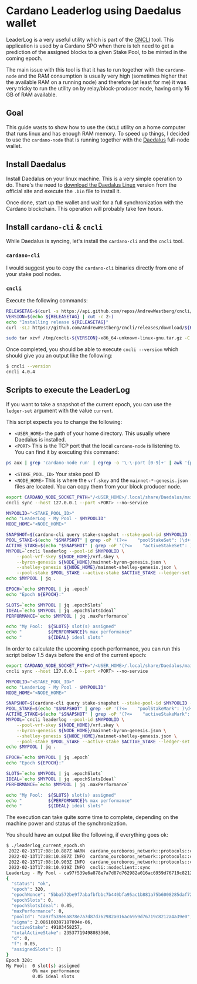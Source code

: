 # Cardano Leaderlog using Daedalus wallet
LeaderLog is a very useful utility which is part of the [CNCLI](https://github.com/AndrewWestberg/cncli/) tool. This application is used by a Cardano SPO when there is teh need to get a prediction of the assigned blocks to a given Stake Pool, to be minted in the coming epoch.

The main issue with this tool is that it has to run together with the `cardano-node` and the RAM consumption is usually very high (sometimes higher that the available RAM on a running node) and therefore (at least for me) it was very tricky to run the utility on by relay/block-producer node, having only 16 GB of RAM available.

## Goal
This guide wasts to show how to use the `CNCLI` utility on a home computer that runs linux and has enough RAM memory. To speed up things, I decided to use the `cardano-node` that is running together with the [Daedalus](https://daedaluswallet.io/) full-node wallet.

## Install Daedalus
Install Daedalus on your linux machine. This is a very simple operation to do. There's the need to [download the Daedalus Linux](https://daedaluswallet.io/en/download/) version from the official site and execute the `.bin` file to install it.

Once done, start up the wallet and wait for a full synchronization with the Cardano blockchain. This operation will probably take few hours.

## Install `cardano-cli` & `cncli`
While Daedalus is syncing, let's install the `cardano-cli` and the `cncli` tool.

### `cardano-cli`
I would suggest you to copy the `cardano-cli` binaries directly from one of your stake pool nodes.

### `cncli`
Execute the following commands:
```bash
RELEASETAG=$(curl -s https://api.github.com/repos/AndrewWestberg/cncli/releases/latest | jq -r .tag_name)
VERSION=$(echo ${RELEASETAG} | cut -c 2-)
echo "Installing release ${RELEASETAG}"
curl -sLJ https://github.com/AndrewWestberg/cncli/releases/download/${RELEASETAG}/cncli-${VERSION}-x86_64-unknown-linux-gnu.tar.gz -o /tmp/cncli-${VERSION}-x86_64-unknown-linux-gnu.tar.gz
```
```bash
sudo tar xzvf /tmp/cncli-${VERSION}-x86_64-unknown-linux-gnu.tar.gz -C /usr/local/bin/
```

Once completed, you should be able to execute `cncli --version` which should give you an output like the following:
```bash
$ cncli --version
cncli 4.0.4
```

## Scripts to execute the LeaderLog
If you want to take a snapshot of the current epoch, you can use the    `ledger-set` argument with the value `current`.

This script expects you to change the following:
* `<USER_HOME>` the path of your home directory. This usually where Daedalus is installed.
* `<PORT>` This is the TCP port that the local `cardano-node` is listening to. You can find it by executing this command:
```bash
ps aux | grep 'cardano-node run' | egrep -o '\-\-port [0-9]+' | awk '{print $2}'
```
* `<STAKE_POOL_ID>` Your stake pool ID
* `<NODE_HOME>` This is where the `vrf.skey` and the `mainnet-*-genesis.json` files are located. You can copy them from your block producer node.
```bash
export CARDANO_NODE_SOCKET_PATH="/<USER_HOME>/.local/share/Daedalus/mainnet/cardano-node.socket"
cncli sync --host 127.0.0.1 --port <PORT> --no-service

MYPOOLID="<STAKE_POOL_ID>"
echo "LeaderLog - My Pool - $MYPOOLID"
NODE_HOME="<NODE_HOME>"

SNAPSHOT=$(cardano-cli query stake-snapshot --stake-pool-id $MYPOOLID --mainnet)
POOL_STAKE=$(echo "$SNAPSHOT" | grep -oP '(?<=    "poolStakeSet": )\d+(?=,?)')
ACTIVE_STAKE=$(echo "$SNAPSHOT" | grep -oP '(?<=    "activeStakeSet": )\d+(?=,?)')
MYPOOL=`cncli leaderlog --pool-id $MYPOOLID \
    --pool-vrf-skey ${NODE_HOME}/vrf.skey \
    --byron-genesis ${NODE_HOME}/mainnet-byron-genesis.json \
    --shelley-genesis ${NODE_HOME}/mainnet-shelley-genesis.json \
    --pool-stake $POOL_STAKE --active-stake $ACTIVE_STAKE --ledger-set current`
echo $MYPOOL | jq .

EPOCH=`echo $MYPOOL | jq .epoch`
echo "Epoch ${EPOCH}:"

SLOTS=`echo $MYPOOL | jq .epochSlots`
IDEAL=`echo $MYPOOL | jq .epochSlotsIdeal`
PERFORMANCE=`echo $MYPOOL | jq .maxPerformance`

echo "My Pool:  ${SLOTS} slot(s) assigned"
echo "          ${PERFORMANCE}% max performance"
echo "          ${IDEAL} ideal slots"
```

In order to calculate the upcoming epoch performance, you can run this script below 1.5 days before the end of the current epoch:
```bash
export CARDANO_NODE_SOCKET_PATH="/<USER_HOME>/.local/share/Daedalus/mainnet/cardano-node.socket"
cncli sync --host 127.0.0.1 --port <PORT> --no-service

MYPOOLID="<STAKE_POOL_ID>"
echo "LeaderLog - My Pool - $MYPOOLID"
NODE_HOME="<NODE_HOME>"

SNAPSHOT=$(cardano-cli query stake-snapshot --stake-pool-id $MYPOOLID --mainnet)
POOL_STAKE=$(echo "$SNAPSHOT" | grep -oP '(?<=    "poolStakeMark": )\d+(?=,?)')
ACTIVE_STAKE=$(echo "$SNAPSHOT" | grep -oP '(?<=    "activeStakeMark": )\d+(?=,?)')
MYPOOL=`cncli leaderlog --pool-id $MYPOOLID \
    --pool-vrf-skey ${NODE_HOME}/vrf.skey \
    --byron-genesis ${NODE_HOME}/mainnet-byron-genesis.json \
    --shelley-genesis ${NODE_HOME}/mainnet-shelley-genesis.json \
    --pool-stake $POOL_STAKE --active-stake $ACTIVE_STAKE --ledger-set next`
echo $MYPOOL | jq .

EPOCH=`echo $MYPOOL | jq .epoch`
echo "Epoch ${EPOCH}:"

SLOTS=`echo $MYPOOL | jq .epochSlots`
IDEAL=`echo $MYPOOL | jq .epochSlotsIdeal`
PERFORMANCE=`echo $MYPOOL | jq .maxPerformance`

echo "My Pool:  ${SLOTS} slot(s) assigned"
echo "          ${PERFORMANCE}% max performance"
echo "          ${IDEAL} ideal slots"
```

The execution can take quite some time to complete, depending on the machine power and status of the synchronization. 

You should have an output like the following, if everything goes ok:
```bash
$ ./leaderlog_current_epoch.sh 
 2022-02-13T17:08:10.887Z WARN  cardano_ouroboros_network::protocols::chainsync > rollback to slot: 53205664
 2022-02-13T17:08:10.887Z INFO  cardano_ouroboros_network::protocols::chainsync > block 6877930 of 6877933, 100.00% synced
 2022-02-13T17:08:10.903Z INFO  cardano_ouroboros_network::protocols::chainsync > block 6877933 of 6877933, 100.00% synced
 2022-02-13T17:08:10.919Z INFO  cncli::nodeclient::sync                         > Exiting...
LeaderLog - My Pool - ca97f539e6a878e7a7d87d762982a016ac6959d76719c8212a4a39e0
{
  "status": "ok",
  "epoch": 320,
  "epochNonce": "5bba572be9f7abafbfbbc7b440bfa95ac1b881a75b6008285daf72a59fabe48e",
  "epochSlots": 0,
  "epochSlotsIdeal": 0.05,
  "maxPerformance": 0,
  "poolId": "ca97f539e6a878e7a7d87d762982a016ac6959d76719c8212a4a39e0",
  "sigma": 2.086160397187094e-06,
  "activeStake": 49103458257,
  "totalActiveStake": 23537719498083360,
  "d": 0,
  "f": 0.05,
  "assignedSlots": []
}
Epoch 320:
My Pool:  0 slot(s) assigned
          0% max performance
          0.05 ideal slots
```